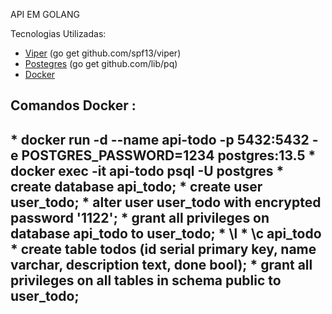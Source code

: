 API EM GOLANG 

Tecnologias Utilizadas:

* [Viper](http://github.com/spf13/viper)  (go get github.com/spf13/viper)
* [Postegres](http://github.com/lib/pq)   (go get github.com/lib/pq) 
* [Docker](https://www.docker.com/)

<h2>Comandos Docker :<h2>
    *  docker run -d --name api-todo -p 5432:5432 -e POSTGRES_PASSWORD=1234 postgres:13.5
    *  docker exec -it api-todo psql -U postgres
    *  create database api_todo;
    *  create user user_todo;
    *  alter user user_todo with encrypted password '1122';
    *  grant all privileges on database api_todo to user_todo;
    *  \l
    *  \c api_todo
    *  create table todos (id serial primary key, name varchar, description text, done bool);
    *  grant all privileges on all tables in schema public to user_todo;
    

